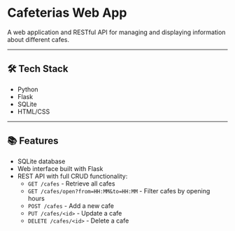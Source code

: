 # Cafeterias Web App

A web application and RESTful API for managing and displaying information about different cafes.

---

## 🛠️ Tech Stack

- Python
- Flask  
- SQLite  
- HTML/CSS

---

## 📚 Features

- SQLite database
- Web interface built with Flask
- REST API with full CRUD functionality:
  - `GET /cafes` - Retrieve all cafes
  - `GET /cafes/open?from=HH:MM&to=HH:MM` - Filter cafes by opening hours
  - `POST /cafes` - Add a new cafe
  - `PUT /cafes/<id>` - Update a cafe
  - `DELETE /cafes/<id>` - Delete a cafe
